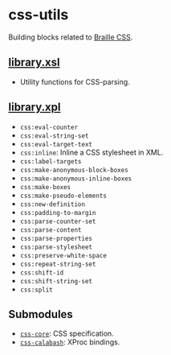 css-utils
=========

Building blocks related to [Braille CSS][braillecss].

[library.xsl](src/main/resources/xml/library.xsl)
-------------------------------------------------

- Utility functions for CSS-parsing.

[library.xpl](src/main/resources/xml/library.xpl)
-------------------------------------------------

- `css:eval-counter`
- `css:eval-string-set`
- `css:eval-target-text`
- `css:inline`: Inline a CSS stylesheet in XML.
- `css:label-targets`
- `css:make-anonymous-block-boxes`
- `css:make-anonymous-inline-boxes`
- `css:make-boxes`
- `css:make-pseudo-elements`
- `css:new-definition`
- `css:padding-to-margin`
- `css:parse-counter-set`
- `css:parse-content`
- `css:parse-properties`
- `css:parse-stylesheet`
- `css:preserve-white-space`
- `css:repeat-string-set`
- `css:shift-id`
- `css:shift-string-set`
- `css:split`

Submodules
----------

- [`css-core`](../css/css-core): CSS specification.
- [`css-calabash`](../css/css-calabash): XProc bindings.


[braillecss]: http://snaekobbi.github.io/braille-css-spec
